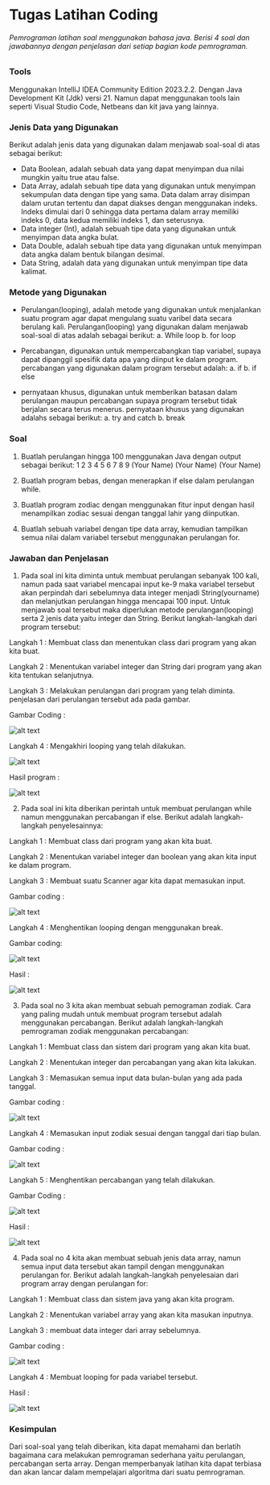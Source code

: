 # Tugas Latihan Coding

###### Pemrograman latihan soal menggunakan bahasa java. Berisi 4 soal dan jawabannya dengan penjelasan dari setiap bagian kode pemrograman.

### Tools

Menggunakan IntelliJ IDEA Community Edition 2023.2.2. Dengan Java Development Kit (Jdk) versi 21. Namun dapat menggunakan tools lain seperti Visual Studio Code, Netbeans dan kit java yang lainnya.

### Jenis Data yang Digunakan

Berikut adalah jenis data yang digunakan dalam menjawab soal-soal di atas sebagai berikut:

- Data Boolean, adalah sebuah data yang dapat menyimpan dua nilai mungkin yaitu true atau false.
- Data Array, adalah sebuah tipe data yang digunakan untuk menyimpan sekumpulan data dengan tipe yang sama. Data dalam array disimpan dalam urutan tertentu dan dapat diakses dengan menggunakan indeks. Indeks dimulai dari 0 sehingga data pertama dalam array memiliki indeks 0, data kedua memiliki indeks 1, dan seterusnya.
- Data integer (Int), adalah sebuah tipe data yang digunakan untuk menyimpan data angka bulat.
- Data Double, adalah sebuah tipe data yang digunakan untuk menyimpan data angka dalam bentuk bilangan desimal.
- Data String, adalah data yang digunakan untuk menyimpan tipe data kalimat.

### Metode yang Digunakan
- Perulangan(looping), adalah metode yang digunakan untuk menjalankan suatu program agar dapat mengulang suatu varibel data secara berulang kali. Perulangan(looping) yang digunakan dalam menjawab soal-soal di atas adalah sebagai berikut:
a. While loop
b. for loop

- Percabangan, digunakan untuk mempercabangkan tiap variabel, supaya dapat dipanggil spesifik data apa yang diinput ke dalam program. percabangan yang digunakan dalam program tersebut adalah:
a. if
b. if else

- pernyataan khusus, digunakan untuk memberikan batasan dalam perulangan maupun percabangan supaya program tersebut tidak berjalan secara terus menerus. pernyataan khusus yang digunakan adalahs sebagai berikut:
a. try and catch
b. break


### Soal
 1.  Buatlah perulangan hingga 100 menggunakan Java dengan output sebagai berikut:
    1
    2
    3
    4
    5
    6
    7
    8
    9
    (Your Name)
    (Your Name)
    (Your Name)

2.  Buatlah program bebas, dengan menerapkan if else dalam perulangan while.

3. Buatlah program zodiac dengan menggunakan fitur input dengan hasil menampilkan zodiac sesuai dengan tanggal lahir yang diinputkan.
4. Buatlah sebuah variabel dengan tipe data array, kemudian tampilkan semua nilai dalam variabel tersebut menggunakan perulangan for.

### Jawaban dan Penjelasan
1. Pada soal ini kita diminta untuk membuat perulangan sebanyak 100 kali, namun pada saat variabel mencapai input ke-9 maka variabel tersebut akan perpindah dari sebelumnya data integer menjadi String(yourname) dan melanjutkan perulangan hingga mencapai 100 input. Untuk menjawab soal tersebut maka diperlukan metode perulangan(looping) serta 2 jenis data yaitu integer dan String. Berikut langkah-langkah dari program tersebut:

Langkah 1 : Membuat class dan menentukan class dari program yang akan kita buat.

Langkah 2 : Menentukan variabel integer dan String dari program yang akan kita tentukan selanjutnya.

Langkah 3 : Melakukan perulangan dari program yang telah diminta.
            penjelasan dari perulangan tersebut ada pada gambar.
            
Gambar Coding : 

![alt text](https://github.com/HabibAlQodri/Tugas_Latihan_Coding/blob/main/Tugas_Coding/Ilustrasi_Coding/1.1.png?raw=true)

Langkah 4 : Mengakhiri looping yang telah dilakukan.

![alt text](https://github.com/HabibAlQodri/Tugas_Latihan_Coding/blob/main/Tugas_Coding/Ilustrasi_Coding/1.2.png?raw=true)

Hasil program : 

![alt text](https://github.com/HabibAlQodri/Tugas_Latihan_Coding/blob/main/Tugas_Coding/Ilustrasi_Coding/hasil.1.png?raw=true)


2. Pada soal ini kita diberikan perintah untuk membuat perulangan while namun menggunakan percabangan if else. Berikut adalah langkah-langkah penyelesainnya:

Langkah 1 : Membuat class dari program yang akan kita buat.

Langkah 2 : Menentukan variabel integer dan boolean yang akan kita input ke dalam program.

Langkah 3 : Membuat suatu Scanner agar kita dapat memasukan input.

Gambar coding : 

![alt text](https://github.com/HabibAlQodri/Tugas_Latihan_Coding/blob/main/Tugas_Coding/Ilustrasi_Coding/2.1.png?raw=true)

Langkah 4 : Menghentikan looping dengan menggunakan break.

Gambar coding:

![alt text](https://github.com/HabibAlQodri/Tugas_Latihan_Coding/blob/main/Tugas_Coding/Ilustrasi_Coding/2.2.png?raw=true)

Hasil : 

![alt text](https://github.com/HabibAlQodri/Tugas_Latihan_Coding/blob/main/Tugas_Coding/Ilustrasi_Coding/Hasil.2.png?raw=true)


3. Pada soal no 3 kita akan membuat sebuah pemograman zodiak. Cara yang paling mudah untuk membuat program tersebut adalah menggunakan percabangan. Berikut adalah langkah-langkah pemrograman zodiak menggunakan percabangan:

Langkah 1 : Membuat class dan sistem dari program yang akan kita buat.

Langkah 2 : Menentukan integer dan percabangan yang akan kita lakukan.

Langkah 3 : Memasukan semua input data bulan-bulan yang ada pada tanggal.

Gambar coding : 

![alt text](https://github.com/HabibAlQodri/Tugas_Latihan_Coding/blob/main/Tugas_Coding/Ilustrasi_Coding/3.1.png?raw=true)

Langkah 4 : Memasukan input zodiak sesuai dengan tanggal dari tiap bulan.

Gambar coding : 

![alt text](https://github.com/HabibAlQodri/Tugas_Latihan_Coding/blob/main/Tugas_Coding/Ilustrasi_Coding/3.2.png?raw=true)

Langkah 5 : Menghentikan percabangan yang telah dilakukan.

Gambar Coding : 

![alt text](https://github.com/HabibAlQodri/Tugas_Latihan_Coding/blob/main/Tugas_Coding/Ilustrasi_Coding/3.3.png?raw=true)

Hasil : 

![alt text](https://github.com/HabibAlQodri/Tugas_Latihan_Coding/blob/main/Tugas_Coding/Ilustrasi_Coding/Hasil.3.png?raw=true)


4. Pada soal no 4 kita akan membuat sebuah jenis data array, namun semua input data tersebut akan tampil dengan menggunakan perulangan for. Berikut adalah langkah-langkah penyelesaian dari program array dengan perulangan for:

Langkah 1 : Membuat class dan sistem java yang akan kita program.

Langkah 2 : Menentukan variabel array yang akan kita masukan inputnya.

Langkah 3 : membuat data integer dari array sebelumnya.

Gambar coding : 

![alt text](https://github.com/HabibAlQodri/Tugas_Latihan_Coding/blob/main/Tugas_Coding/Ilustrasi_Coding/4.1.png?raw=true)

Langkah 4 : Membuat looping for pada variabel tersebut.

Hasil : 

![alt text](https://github.com/HabibAlQodri/Tugas_Latihan_Coding/blob/main/Tugas_Coding/Ilustrasi_Coding/Hasil.4.png?raw=true)

### Kesimpulan
Dari soal-soal yang telah diberikan, kita dapat memahami dan berlatih bagaimana cara melakukan pemrograman sederhana yaitu perulangan, percabangan serta array. Dengan memperbanyak latihan kita dapat terbiasa dan akan lancar dalam mempelajari algoritma dari suatu pemrograman.

